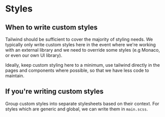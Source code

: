 # Styles

## When to write custom styles

Tailwind should be sufficient to cover the majority of styling needs. We typically only write custom styles here in the event where we're working with an external library and we need to override some styles (e.g Monaco, or even our own UI library).

Ideally, keep custom styling here to a minimum, use tailwind directly in the pages and components where possible, so that we have less code to maintain.

## If you're writing custom styles

Group custom styles into separate stylesheets based on their context. For styles which are generic and global, we can write them in `main.scss`.
